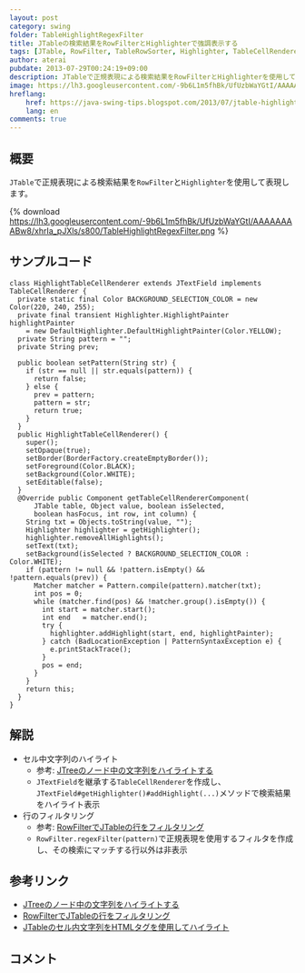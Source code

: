 ```yaml
---
layout: post
category: swing
folder: TableHighlightRegexFilter
title: JTableの検索結果をRowFilterとHighlighterで強調表示する
tags: [JTable, RowFilter, TableRowSorter, Highlighter, TableCellRenderer, JTextField, Pattern, Matcher]
author: aterai
pubdate: 2013-07-29T00:24:19+09:00
description: JTableで正規表現による検索結果をRowFilterとHighlighterを使用して表現します。
image: https://lh3.googleusercontent.com/-9b6L1m5fhBk/UfUzbWaYGtI/AAAAAAAABw8/xhrIa_pJXls/s800/TableHighlightRegexFilter.png
hreflang:
    href: https://java-swing-tips.blogspot.com/2013/07/jtable-highlighting-and-filtering-with.html
    lang: en
comments: true
---
```

## 概要
`JTable`で正規表現による検索結果を`RowFilter`と`Highlighter`を使用して表現します。

{% download https://lh3.googleusercontent.com/-9b6L1m5fhBk/UfUzbWaYGtI/AAAAAAAABw8/xhrIa_pJXls/s800/TableHighlightRegexFilter.png %}

## サンプルコード
<pre class="prettyprint"><code>class HighlightTableCellRenderer extends JTextField implements TableCellRenderer {
  private static final Color BACKGROUND_SELECTION_COLOR = new Color(220, 240, 255);
  private final transient Highlighter.HighlightPainter highlightPainter
    = new DefaultHighlighter.DefaultHighlightPainter(Color.YELLOW);
  private String pattern = "";
  private String prev;

  public boolean setPattern(String str) {
    if (str == null || str.equals(pattern)) {
      return false;
    } else {
      prev = pattern;
      pattern = str;
      return true;
    }
  }
  public HighlightTableCellRenderer() {
    super();
    setOpaque(true);
    setBorder(BorderFactory.createEmptyBorder());
    setForeground(Color.BLACK);
    setBackground(Color.WHITE);
    setEditable(false);
  }
  @Override public Component getTableCellRendererComponent(
      JTable table, Object value, boolean isSelected,
      boolean hasFocus, int row, int column) {
    String txt = Objects.toString(value, "");
    Highlighter highlighter = getHighlighter();
    highlighter.removeAllHighlights();
    setText(txt);
    setBackground(isSelected ? BACKGROUND_SELECTION_COLOR : Color.WHITE);
    if (pattern != null &amp;&amp; !pattern.isEmpty() &amp;&amp; !pattern.equals(prev)) {
      Matcher matcher = Pattern.compile(pattern).matcher(txt);
      int pos = 0;
      while (matcher.find(pos) &amp;&amp; !matcher.group().isEmpty()) {
        int start = matcher.start();
        int end   = matcher.end();
        try {
          highlighter.addHighlight(start, end, highlightPainter);
        } catch (BadLocationException | PatternSyntaxException e) {
          e.printStackTrace();
        }
        pos = end;
      }
    }
    return this;
  }
}
</code></pre>

## 解説
- セル中文字列のハイライト
    - 参考: [JTreeのノード中の文字列をハイライトする](https://ateraimemo.com/Swing/HighlightWordInNode.html)
    - `JTextField`を継承する`TableCellRenderer`を作成し、`JTextField#getHighlighter()#addHighlight(...)`メソッドで検索結果をハイライト表示
- 行のフィルタリング
    - 参考: [RowFilterでJTableの行をフィルタリング](https://ateraimemo.com/Swing/RowFilter.html)
    - `RowFilter.regexFilter(pattern)`で正規表現を使用するフィルタを作成し、その検索にマッチする行以外は非表示

<!-- dummy comment line for breaking list -->

## 参考リンク
- [JTreeのノード中の文字列をハイライトする](https://ateraimemo.com/Swing/HighlightWordInNode.html)
- [RowFilterでJTableの行をフィルタリング](https://ateraimemo.com/Swing/RowFilter.html)
- [JTableのセル内文字列をHTMLタグを使用してハイライト](https://ateraimemo.com/Swing/TableCellHtmlHighlighter.html)

<!-- dummy comment line for breaking list -->

## コメント
